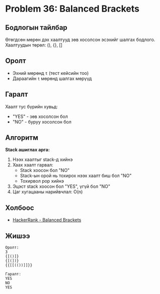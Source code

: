 # Problem 36: Balanced Brackets 
## Бодлогын тайлбар

Өгөгдсөн мөрөн дэх хаалтууд зөв хосолсон эсэхийг шалгах бодлого. Хаалтуудын төрөл: (), {}, []

## Оролт

- Эхний мөрөнд `t` (тест кейсийн тоо)
- Дараагийн `t` мөрөнд шалгах мөрүүд

## Гаралт

Хаалт тус бүрийн хувьд:

- "YES" - зөв хосолсон бол
- "NO" - буруу хосолсон бол

## Алгоритм

**Stack ашиглах арга:**

1. Нээх хаалтыг stack-д хийнэ
2. Хаах хаалт гарвал:
   - Stack хоосон бол "NO"
   - Stack-ын орой нь тохирох нээх хаалт биш бол "NO"
   - Тохирвол pop хийнэ
3. Эцэст stack хоосон бол "YES", үгүй бол "NO"
4. Цаг хугацааны нарийвчлал: O(n)

## Холбоос

- [HackerRank - Balanced Brackets](https://www.hackerrank.com/challenges/balanced-brackets)

## Жишээ

```
Оролт:
3
{[()]}
{[(])}
{{[[(())]]}}

Гаралт:
YES
NO
YES
```